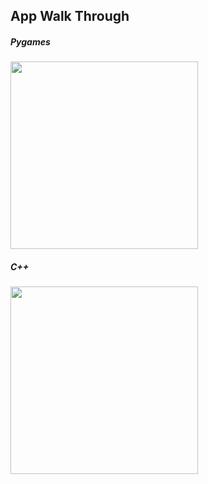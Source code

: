 ## App Walk Through

##### Pygames
<img src= "http://g.recordit.co/ukIYdQnB1y.gif"  width=300></br>

##### C++
<img src="http://g.recordit.co/6qyvimPDdV.gif" width=300><br>
